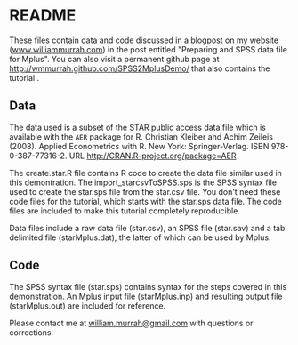 README
========

These files contain data and code discussed in a blogpost on my website (www.williammurrah.com) in the post entitled "Preparing and SPSS data file for Mplus". You can also visit a permanent github page at http://wmmurrah.github.com/SPSS2MplusDemo/ that also contains the tutorial .

Data
------

The data used is a subset of the STAR public access data file
which is available with the `AER` package for R.
Christian Kleiber and Achim Zeileis (2008). Applied Econometrics with R. New
York: Springer-Verlag. ISBN 978-0-387-77316-2. 
URL http://CRAN.R-project.org/package=AER

The create.star.R file contains R code to create the data file similar used in this demontration. The import_starcsvToSPSS.sps is the SPSS syntax file used to create the star.sps file from the star.csv file. You don't need these  code files for the tutorial, which starts with the star.sps data file. The code files are included to make this tutorial completely reproducible.

Data files include a raw data file (star.csv), an SPSS file (star.sav) and a tab delimited file (starMplus.dat), the latter of which can be used by Mplus.

Code
----

The SPSS syntax file (star.sps) contains syntax for the steps covered in this demonstration. An Mplus input file (starMplus.inp) and resulting output file (starMplus.out) are included for reference. 

Please contact me at william.murrah@gmail.com with questions or corrections.

